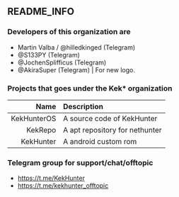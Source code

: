 ## README_INFO
### Developers of this organization are
* Martin Valba / @hilledkinged (Telegram)
* @S133PY (Telegram)
* @JochenSplifficus (Telegram)
* @AkiraSuper (Telegram)                    | For new logo.

### Projects that goes under the Kek* organization

Name            | Description
---------------:|:-------------
KekHunterOS     | A source code of KekHunter
KekRepo         | A apt repository for nethunter
KekHunter       | A android custom rom

### Telegram group for support/chat/offtopic
* https://t.me/KekHunter
* https://t.me/kekhunter_offtopic
